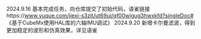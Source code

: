2024.9.16 基本完成任务，向仓库提交了初始代码，语雀链接https://www.yuque.com/jiexi-s3zjt/ut69ui/qf00wigug3hwxkfd?singleDoc# 《基于CubeMx使用HAL库的六轴IMU调试》
2024.9.20 新增卡尔曼滤波，得到更加稳定的波形和仿真效果，详见语雀

